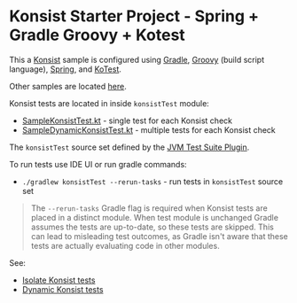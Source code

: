 # Konsist Starter Project - Spring + Gradle Groovy + Kotest

This a [Konsist](https://github.com/LemonAppDev/konsist) sample is configured using 
[Gradle](https://docs.gradle.org/current/userguide/userguide.html),
[Groovy](https://groovy-lang.org/) (build script language),
[Spring](https://spring.io/),
and [KoTest](https://kotest.io).

Other samples are located [here](..).

Konsist tests are located in inside `konsistTest` module:
- [SampleKonsistTest.kt](src/konsistTest/kotlin/com/sample/SampleKonsistTest.kt) - single test for each Konsist check
- [SampleDynamicKonsistTest.kt](src/konsistTest/kotlin/com/sample/SampleDynamicKonsistTest.kt) - multiple tests for each Konsist check

The `konsistTest` source set defined by the [JVM Test Suite Plugin](https://docs.gradle.org/current/userguide/jvm_test_suite_plugin.html).

To run tests use IDE UI or run gradle commands:
- `./gradlew konsistTest --rerun-tasks` - run tests in `konsistTest` source set

> The `--rerun-tasks` Gradle flag is required when Konsist tests are placed in a distinct module. When test module is 
> unchanged Gradle assumes the tests are up-to-date, so these tests are skipped. This can lead to misleading test 
> outcomes, as Gradle isn't aware that these tests are actually evaluating code in other modules.


See:
- [Isolate Konsist tests](https://docs.konsist.lemonappdev.com/advanced/isolate-konsist-tests)
- [Dynamic Konsist tests](https://docs.konsist.lemonappdev.com/advanced/dynamic-konsist-tests)


